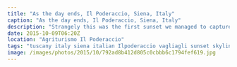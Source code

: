 ```yaml
---
title: "As the day ends, Il Poderaccio, Siena, Italy"
caption: "As the day ends, Il Poderaccio, Siena, Italy"
description: "Strangely this was the first sunset we managed to capture. The days have been so busy that we've flopped in the evening. Enjoyed a lovely meal out in Osteria Cacio E Pepe Vagliagli, this is the skyline that greeted us as we went out for the evening."
date: 2015-10-09T06:20Z
location: "Agriturismo Il Poderaccio"
tags: "tuscany italy siena italian Ilpoderaccio vagliagli sunset skyline dusk"
image: /images/photos/2015/10/792ad8b412d805c0cbbb6c1794fef619.jpg
---
```

